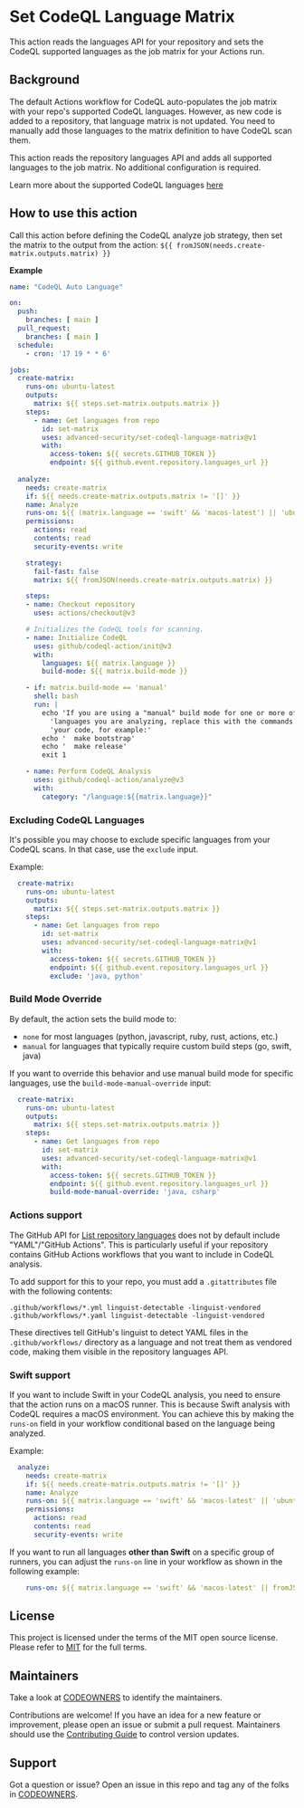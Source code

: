# Set CodeQL Language Matrix

This action reads the languages API for your repository and sets the CodeQL supported languages as the job matrix for your Actions run.

## Background 

The default Actions workflow for CodeQL auto-populates the job matrix with your repo's supported CodeQL languages.  However, as new code is added to a repository, that language matrix is not updated.  You need to manually add those languages to the matrix definition to have CodeQL scan them.  

This action reads the repository languages API and adds all supported languages to the job matrix.  No additional configuration is required.

Learn more about the supported CodeQL languages [here](https://docs.github.com/en/free-pro-team@latest/github/finding-security-vulnerabilities-and-errors-in-your-code/configuring-code-scanning#changing-the-languages-that-are-analyzed)

## How to use this action

Call this action before defining the CodeQL analyze job strategy, then set the matrix to the output from the action: `${{ fromJSON(needs.create-matrix.outputs.matrix) }}`

**Example**
``` yaml
name: "CodeQL Auto Language"

on:
  push:
    branches: [ main ]
  pull_request:
    branches: [ main ]
  schedule:
    - cron: '17 19 * * 6'

jobs:
  create-matrix:
    runs-on: ubuntu-latest
    outputs:
      matrix: ${{ steps.set-matrix.outputs.matrix }}
    steps:
      - name: Get languages from repo
        id: set-matrix
        uses: advanced-security/set-codeql-language-matrix@v1
        with:
          access-token: ${{ secrets.GITHUB_TOKEN }}
          endpoint: ${{ github.event.repository.languages_url }}
          
  analyze:
    needs: create-matrix
    if: ${{ needs.create-matrix.outputs.matrix != '[]' }}
    name: Analyze
    runs-on: ${{ (matrix.language == 'swift' && 'macos-latest') || 'ubuntu-latest' }}
    permissions:
      actions: read
      contents: read
      security-events: write

    strategy:
      fail-fast: false
      matrix: ${{ fromJSON(needs.create-matrix.outputs.matrix) }}

    steps:
    - name: Checkout repository
      uses: actions/checkout@v3

    # Initializes the CodeQL tools for scanning.
    - name: Initialize CodeQL
      uses: github/codeql-action/init@v3
      with:
        languages: ${{ matrix.language }}
        build-mode: ${{ matrix.build-mode }}

    - if: matrix.build-mode == 'manual'
      shell: bash
      run: |
        echo 'If you are using a "manual" build mode for one or more of the' \
          'languages you are analyzing, replace this with the commands to build' \
          'your code, for example:'
        echo '  make bootstrap'
        echo '  make release'
        exit 1

    - name: Perform CodeQL Analysis
      uses: github/codeql-action/analyze@v3
      with:
        category: "/language:${{matrix.language}}"
```      

### Excluding CodeQL Languages
It's possible you may choose to exclude specific languages from your CodeQL scans. In that case, use the `exclude` input.

Example:
``` yaml
  create-matrix:
    runs-on: ubuntu-latest
    outputs:
      matrix: ${{ steps.set-matrix.outputs.matrix }}
    steps:
      - name: Get languages from repo
        id: set-matrix
        uses: advanced-security/set-codeql-language-matrix@v1
        with:
          access-token: ${{ secrets.GITHUB_TOKEN }}
          endpoint: ${{ github.event.repository.languages_url }}
          exclude: 'java, python'

```

### Build Mode Override
By default, the action sets the build mode to:
- `none` for most languages (python, javascript, ruby, rust, actions, etc.)
- `manual` for languages that typically require custom build steps (go, swift, java)

If you want to override this behavior and use manual build mode for specific languages, use the `build-mode-manual-override` input:

``` yaml
  create-matrix:
    runs-on: ubuntu-latest
    outputs:
      matrix: ${{ steps.set-matrix.outputs.matrix }}
    steps:
      - name: Get languages from repo
        id: set-matrix
        uses: advanced-security/set-codeql-language-matrix@v1
        with:
          access-token: ${{ secrets.GITHUB_TOKEN }}
          endpoint: ${{ github.event.repository.languages_url }}
          build-mode-manual-override: 'java, csharp'
```

### Actions support

The GitHub API for [List repository languages](https://docs.github.com/en/rest/repos/repos?apiVersion=2022-11-28#list-repository-languages) does not by default include "YAML"/"GitHub Actions". This is particularly useful if your repository contains GitHub Actions workflows that you want to include in CodeQL analysis.

To add support for this to your repo, you must add a `.gitattributes` file with the following contents:

```
.github/workflows/*.yml linguist-detectable -linguist-vendored
.github/workflows/*.yaml linguist-detectable -linguist-vendored
```

These directives tell GitHub's linguist to detect YAML files in the `.github/workflows/` directory as a language and not treat them as vendored code, making them visible in the repository languages API.

### Swift support
If you want to include Swift in your CodeQL analysis, you need to ensure that the action runs on a macOS runner. This is because Swift analysis with CodeQL requires a macOS environment. You can achieve this by making the `runs-on` field in your workflow conditional based on the language being analyzed.

Example:
``` yaml
  analyze:
    needs: create-matrix
    if: ${{ needs.create-matrix.outputs.matrix != '[]' }}
    name: Analyze
    runs-on: ${{ matrix.language == 'swift' && 'macos-latest' || 'ubuntu-latest' }}
    permissions:
      actions: read
      contents: read
      security-events: write
```

If you want to run all languages **other than Swift** on a specific group of runners, you can adjust the `runs-on` line in your workflow as shown in the following example:
``` yaml
    runs-on: ${{ matrix.language == 'swift' && 'macos-latest' || fromJSON('{"group":"runner-group-name"}') }}
```

## License 

This project is licensed under the terms of the MIT open source license. Please refer to [MIT](./LICENSE.md) for the full terms.

## Maintainers 

Take a look at [CODEOWNERS](./CODEOWNERS.md) to identify the maintainers.  

Contributions are welcome! If you have an idea for a new feature or improvement, please open an issue or submit a pull request. Maintainers should use the [Contributing Guide](./CONTRIBUTING.md) to control version updates.

## Support

Got a question or issue?  Open an issue in this repo and tag any of the folks in [CODEOWNERS](./CODEOWNERS.md).
